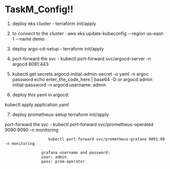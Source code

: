 # TaskM_Config!!


1. deploy eks cluster - terraform init/apply

2. to connect to the cluster :
   aws eks update-kubeconfig --region us-east-1 --name demo

3. deploy argo-cd-setup - terraform init/apply

4. port-forward the svc - kubectl port-forward svc/argocd-server -n argocd       8081:443
5. kubectl get secrets argocd-initial-admin-secret -o yaml -n argoc
   password
   echo enter_the_code_here | base64 -D
   or
   argocd admin initial-password -n argocd
   username:
   admin

6. deploy this yaml in argocd:

kubectl apply application.yaml


7. deploy prometheus-setup terraform init/apply

port-forward the svc - kubectl port-forward svc/prometheus-operated 9090:9090 -n monitoring

                       kubectl port-forward svc/prometheus-grafana 9091:80 -n monitoring

                    grafana username and password:
                    user: admin
                    pass: prom-operator